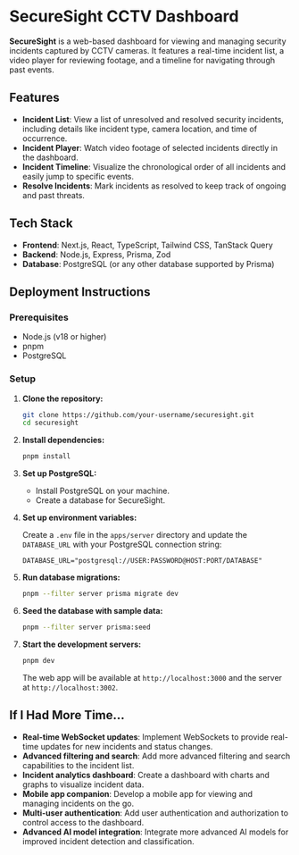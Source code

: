 # SecureSight CCTV Dashboard

**SecureSight** is a web-based dashboard for viewing and managing security incidents captured by CCTV cameras. It features a real-time incident list, a video player for reviewing footage, and a timeline for navigating through past events.

## Features

-   **Incident List**: View a list of unresolved and resolved security incidents, including details like incident type, camera location, and time of occurrence.
-   **Incident Player**: Watch video footage of selected incidents directly in the dashboard.
-   **Incident Timeline**: Visualize the chronological order of all incidents and easily jump to specific events.
-   **Resolve Incidents**: Mark incidents as resolved to keep track of ongoing and past threats.

## Tech Stack

-   **Frontend**: Next.js, React, TypeScript, Tailwind CSS, TanStack Query
-   **Backend**: Node.js, Express, Prisma, Zod
-   **Database**: PostgreSQL (or any other database supported by Prisma)

## Deployment Instructions

### Prerequisites

-   Node.js (v18 or higher)
-   pnpm
-   PostgreSQL

### Setup

1.  **Clone the repository:**

    ```bash
    git clone https://github.com/your-username/securesight.git
    cd securesight
    ```

2.  **Install dependencies:**

    ```bash
    pnpm install
    ```

3.  **Set up PostgreSQL:**
    - Install PostgreSQL on your machine.
    - Create a database for SecureSight.

4.  **Set up environment variables:**

    Create a `.env` file in the `apps/server` directory and update the `DATABASE_URL` with your PostgreSQL connection string:

    ```
    DATABASE_URL="postgresql://USER:PASSWORD@HOST:PORT/DATABASE"
    ```

5.  **Run database migrations:**

    ```bash
    pnpm --filter server prisma migrate dev
    ```

6.  **Seed the database with sample data:**

    ```bash
    pnpm --filter server prisma:seed
    ```

7.  **Start the development servers:**

    ```bash
    pnpm dev
    ```

    The web app will be available at `http://localhost:3000` and the server at `http://localhost:3002`.

## If I Had More Time...

-   **Real-time WebSocket updates**: Implement WebSockets to provide real-time updates for new incidents and status changes.
-   **Advanced filtering and search**: Add more advanced filtering and search capabilities to the incident list.
-   **Incident analytics dashboard**: Create a dashboard with charts and graphs to visualize incident data.
-   **Mobile app companion**: Develop a mobile app for viewing and managing incidents on the go.
-   **Multi-user authentication**: Add user authentication and authorization to control access to the dashboard.
-   **Advanced AI model integration**: Integrate more advanced AI models for improved incident detection and classification.
